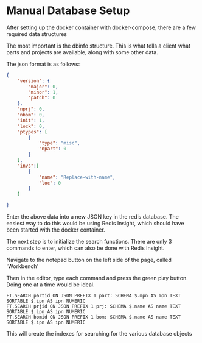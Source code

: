 # Manual Database Setup

After setting up the docker container with docker-compose, there are a few required data structures 

The most important is the dbinfo structure. This is what tells a client what parts and projects are available, along with some other data.

The json format is as follows:

```json
{
    "version": {
        "major": 0,
        "minor": 1,
        "patch": 0
    },
    "nprj": 0,
    "nbom": 0,
    "init": 1,
    "lock": 0,
    "ptypes": [
        {
            "type": "misc",
            "npart": 0
        }
    ],
    "invs":[
        {
            "name": "Replace-with-name",
            "loc": 0
        }
    ]

}
```

Enter the above data into a new JSON key in the redis database. The easiest way to do this would be using Redis Insight, which should have been started with the docker container.

The next step is to initialize the search functions. There are only 3 commands to enter, which can also be done with Redis Insight.

Navigate to the notepad button on the left side of the page, called 'Workbench'

Then in the editor, type each command and press the green play button. Doing one at a time would be ideal.

```
FT.SEARCH partid ON JSON PREFIX 1 part: SCHEMA $.mpn AS mpn TEXT SORTABLE $.ipn AS ipn NUMERIC
FT.SEARCH prjid ON JSON PREFIX 1 prj: SCHEMA $.name AS name TEXT SORTABLE $.ipn AS ipn NUMERIC
FT.SEARCH bomid ON JSON PREFIX 1 bom: SCHEMA $.name AS name TEXT SORTABLE $.ipn AS ipn NUMERIC
```
This will create the indexes for searching for the various database objects
